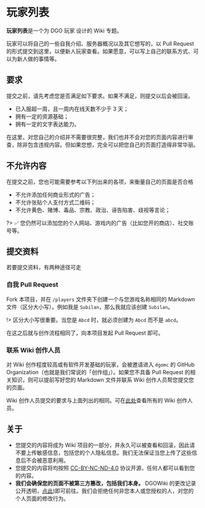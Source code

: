 <!-- player/list -->

# 玩家列表

**玩家列表**是一个为 DGO 玩家 设计的 Wiki 专题。

玩家可以将自己的一些自我介绍、服务器概况以及其它想写的，以 Pull Request 的形式提交到这里，以便新人玩家查看。如果愿意，可以写上自己的联系方式、可以为新人做的事情等。

## 要求

提交之前，请先考虑您是否满足如下要求。如果不满足，则提交以后会被回滚。

- 已入服超一周，且一周内在线天数不少于 3 天；
- 拥有一定的资源基础；
- 拥有一定的文字表达能力。

在这里，对您自己的介绍并不需要很完整，我们也并不会对您的页面内容进行审查，除非包含违规内容。但如果您想，完全可以把您自己的页面打造得非常华丽。

## 不允许内容

在提交之前，您也可能需要参考以下列出来的各项，来衡量自己的页面是否合格

- 不允许添加任何商业形式的广告；
- 不允许张贴个人支付方式二维码；
- 不允许黄色、赌博、毒品、宗教、政治、诬告陷害、歧视等言论；

?> ✅ 您仍然可以添加您的个人网站、游戏内的广告（比如您开的商店）、社交账号等。

## 提交资料

若要提交资料，有两种途径可走

### 自我 Pull Request

Fork 本项目，并在 `/players` 文件夹下创建一个与您游戏名称相同的 Markdown 文件（区分大小写）。例如我是 `Subilan`，那么我就应该创建 `Subilan`。

!> 区分大小写很重要。当您是 `Abcd` 时，就必须创建为 `Abcd` 而不是 `abcd`。

在这之后就与创作流程相同了，向本项目发起 Pull Request 即可。

### 联系 Wiki 创作人员

对 Wiki 创作程度较高或有软件开发基础的玩家，会被邀请进入 `dgomc` 的 GitHub Organization（也就是我们常说的「创作组」）。如果您不具备 Pull Request 的相关知识，则可以提前写好您的 Markdown 文件并联系 Wiki 创作人员帮您提交您的页面。

Wiki 创作人员提交的要求与上面列出的相同。可在[此处]()查看所有的 Wiki 创作人员。

## 关于

- 您提交的内容将成为 Wiki 项目的一部分，并永久可以被查看和回滚，因此请不要上传敏感信息，包括您的个人隐私信息。我们无法保证当您上传了这些信息后不会被恶意利用。
- 您提交的内容将均按照 [CC-BY-NC-ND-4.0](https://creativecommons.org/licenses/by-nc-nd/4.0/) 协议开源，任何人都可以看到您的内容。
- **我们会确保您的页面不被第三方篡改，包括我们本身。** DGOWiki 的更改记录公开透明，[点此]())即可前往。我们会拒绝任何非您本人或您授权的人，对您的个人页面的修改行为。
